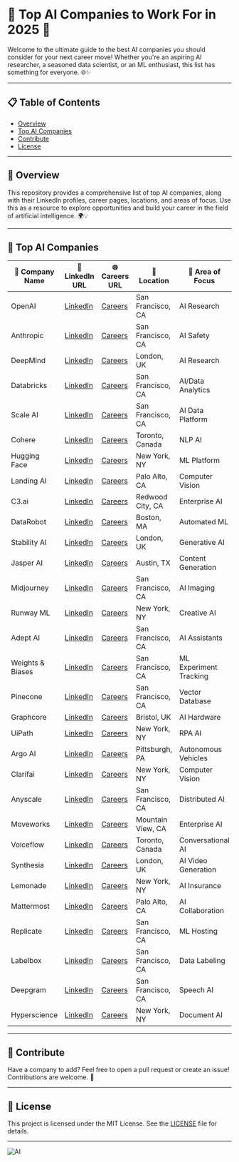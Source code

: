 # 🌟 Top AI Companies to Work For in 2025 🚀

Welcome to the ultimate guide to the best AI companies you should consider for your next career move! Whether you're an aspiring AI researcher, a seasoned data scientist, or an ML enthusiast, this list has something for everyone. 🌐✨

---

## 📋 Table of Contents
- [Overview](#overview)
- [Top AI Companies](#top-ai-companies)
- [Contribute](#contribute)
- [License](#license)

---

## 📖 Overview
This repository provides a comprehensive list of top AI companies, along with their LinkedIn profiles, career pages, locations, and areas of focus. Use this as a resource to explore opportunities and build your career in the field of artificial intelligence. 🌍💡

---

## 🏢 Top AI Companies

| 🌟 **Company Name**        | 🔗 **LinkedIn URL**                              | 🌐 **Careers URL**                          | 📍 **Location**       | 🧠 **Area of Focus**          |
|----------------------------|--------------------------------------------------|---------------------------------------------|------------------------|-------------------------------|
| OpenAI                     | [LinkedIn](https://www.linkedin.com/company/openai)       | [Careers](https://openai.com/careers)              | San Francisco, CA      | AI Research                  |
| Anthropic                  | [LinkedIn](https://www.linkedin.com/company/anthropicresearch) | [Careers](https://www.anthropic.com/careers)     | San Francisco, CA      | AI Safety                    |
| DeepMind                   | [LinkedIn](https://www.linkedin.com/company/deepmind)     | [Careers](https://deepmind.com/careers)            | London, UK             | AI Research                  |
| Databricks                 | [LinkedIn](https://www.linkedin.com/company/databricks)   | [Careers](https://www.databricks.com/careers)      | San Francisco, CA      | AI/Data Analytics            |
| Scale AI                   | [LinkedIn](https://www.linkedin.com/company/scaleai)      | [Careers](https://scale.com/careers)               | San Francisco, CA      | AI Data Platform             |
| Cohere                     | [LinkedIn](https://www.linkedin.com/company/cohere-ai)    | [Careers](https://cohere.com/careers)              | Toronto, Canada        | NLP AI                       |
| Hugging Face               | [LinkedIn](https://www.linkedin.com/company/huggingface)  | [Careers](https://jobs.workable.com/huggingface/)  | New York, NY           | ML Platform                  |
| Landing AI                 | [LinkedIn](https://www.linkedin.com/company/landing-ai)   | [Careers](https://landing.ai/careers)              | Palo Alto, CA          | Computer Vision              |
| C3.ai                      | [LinkedIn](https://www.linkedin.com/company/c3-ai)        | [Careers](https://c3.ai/careers)                   | Redwood City, CA       | Enterprise AI                |
| DataRobot                  | [LinkedIn](https://www.linkedin.com/company/datarobot)    | [Careers](https://www.datarobot.com/careers)       | Boston, MA             | Automated ML                 |
| Stability AI               | [LinkedIn](https://www.linkedin.com/company/stability-ai) | [Careers](https://stability.ai/careers)            | London, UK             | Generative AI                |
| Jasper AI                  | [LinkedIn](https://www.linkedin.com/company/heyjasperai)  | [Careers](https://www.jasper.ai/careers)           | Austin, TX             | Content Generation           |
| Midjourney                 | [LinkedIn](https://www.linkedin.com/company/midjourney)   | [Careers](https://www.midjourney.com/careers)      | San Francisco, CA      | AI Imaging                   |
| Runway ML                  | [LinkedIn](https://www.linkedin.com/company/runwayml)     | [Careers](https://runwayml.com/careers)            | New York, NY           | Creative AI                  |
| Adept AI                   | [LinkedIn](https://www.linkedin.com/company/adeptai)      | [Careers](https://www.adept.ai/about-careers)      | San Francisco, CA      | AI Assistants                |
| Weights & Biases           | [LinkedIn](https://www.linkedin.com/company/wandb)        | [Careers](https://wandb.ai/careers)                | San Francisco, CA      | ML Experiment Tracking       |
| Pinecone                   | [LinkedIn](https://www.linkedin.com/company/pinecone)     | [Careers](https://www.pinecone.io/careers)         | San Francisco, CA      | Vector Database              |
| Graphcore                  | [LinkedIn](https://www.linkedin.com/company/graphcore)    | [Careers](https://www.graphcore.ai/careers)        | Bristol, UK            | AI Hardware                  |
| UiPath                     | [LinkedIn](https://www.linkedin.com/company/uipath)       | [Careers](https://www.uipath.com/careers)          | New York, NY           | RPA AI                       |
| Argo AI                    | [LinkedIn](https://www.linkedin.com/company/argo-ai)      | [Careers](https://www.argo.ai/careers)             | Pittsburgh, PA         | Autonomous Vehicles          |
| Clarifai                   | [LinkedIn](https://www.linkedin.com/company/clarifai)     | [Careers](https://www.clarifai.com/careers)        | New York, NY           | Computer Vision              |
| Anyscale                   | [LinkedIn](https://www.linkedin.com/company/anyscale)     | [Careers](https://www.anyscale.com/careers)        | San Francisco, CA      | Distributed AI               |
| Moveworks                  | [LinkedIn](https://www.linkedin.com/company/moveworks)    | [Careers](https://www.moveworks.com/careers)       | Mountain View, CA      | Enterprise AI                |
| Voiceflow                  | [LinkedIn](https://www.linkedin.com/company/voiceflow)    | [Careers](https://www.voiceflow.com/careers)       | Toronto, Canada        | Conversational AI            |
| Synthesia                  | [LinkedIn](https://www.linkedin.com/company/synthesia)    | [Careers](https://www.synthesia.io/careers)        | London, UK             | AI Video Generation          |
| Lemonade                   | [LinkedIn](https://www.linkedin.com/company/lemonade-inc) | [Careers](https://www.lemonade.com/careers)        | New York, NY           | AI Insurance                 |
| Mattermost                 | [LinkedIn](https://www.linkedin.com/company/mattermost)   | [Careers](https://www.mattermost.com/careers)      | Palo Alto, CA          | AI Collaboration             |
| Replicate                  | [LinkedIn](https://www.linkedin.com/company/replicate)    | [Careers](https://replicate.com/careers)           | San Francisco, CA      | ML Hosting                   |
| Labelbox                   | [LinkedIn](https://www.linkedin.com/company/labelbox)     | [Careers](https://www.labelbox.com/careers)        | San Francisco, CA      | Data Labeling                |
| Deepgram                   | [LinkedIn](https://www.linkedin.com/company/deepgram)     | [Careers](https://www.deepgram.com/careers)        | San Francisco, CA      | Speech AI                   |
| Hyperscience               | [LinkedIn](https://www.linkedin.com/company/hyperscience) | [Careers](https://www.hyperscience.com/careers)    | New York, NY           | Document AI                 |

---

## 🤝 Contribute
Have a company to add? Feel free to open a pull request or create an issue! Contributions are welcome. 🌟

---

## 📜 License
This project is licensed under the MIT License. See the [LICENSE](LICENSE) file for details.

---

![AI](https://media.giphy.com/media/26AHONQ79FdWZhAI0/giphy.gif)
